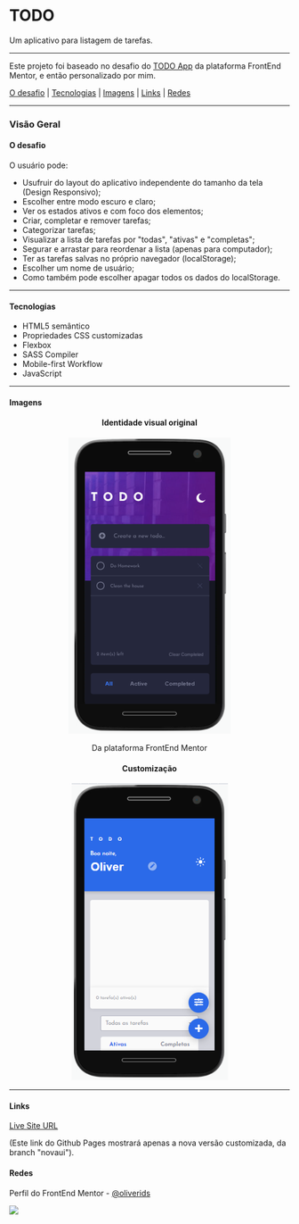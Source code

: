 <h1 text-align="center">TODO</h1>

<p text-align="center">Um aplicativo para listagem de tarefas.</p>

---

<p>Este projeto foi baseado no desafio do <a href="https://www.frontendmentor.io/challenges/todo-app-Su1_KokOW">TODO App</a> da plataforma FrontEnd Mentor, e então personalizado por mim.</p>

<p></p>

<p text-align="center">
 <a href="#desafio">O desafio</a> | 
 <a href="#tecnologias">Tecnologias</a> | 
 <a href="#imagens">Imagens</a> | 
 <a href="#links">Links</a> |
 <a href="#redes">Redes</a>
</p>

---

### Visão Geral

#### O desafio

O usuário pode:

- Usufruir do layout do aplicativo independente do tamanho da tela (Design Responsivo);
- Escolher entre modo escuro e claro;
- Ver os estados ativos e com foco dos elementos;
- Criar, completar e remover tarefas;
- Categorizar tarefas;
- Visualizar a lista de tarefas por "todas", "ativas" e "completas";
- Segurar e arrastar para reordenar a lista (apenas para computador);
- Ter as tarefas salvas no próprio navegador (localStorage);
- Escolher um nome de usuário;
- Como também pode escolher apagar todos os dados do localStorage.

---

#### Tecnologias

- HTML5 semântico
- Propriedades CSS customizadas
- Flexbox
- SASS Compiler
- Mobile-first Workflow
- JavaScript

---

#### Imagens

<p>
<div align="center">
<h4>Identidade visual original</h4>
<img src="Screenshot_1.png"/>
<p>Da plataforma FrontEnd Mentor</p>
</div>

<div  align="center">
<h4>Customização</h4>
<img src="Screenshot_2.png"/>
</div>
</p>

---
#### Links

<p><a href="https://oliverids.github.io/todo-App/" target="_blank">Live Site URL</a></p>
<p>(Este link do Github Pages mostrará apenas a nova versão customizada, da branch "novaui").</p>

#### Redes
<p>Perfil do FrontEnd Mentor - <a href="https://www.frontendmentor.io/profile/oliverids">@oliverids</a></p>

<a href="https://www.linkedin.com/in/isabela-oliveira23/"><img src="https://img.shields.io/badge/LinkedIn-0077B5?style=for-the-badge&logo=linkedin&logoColor=white"></a>